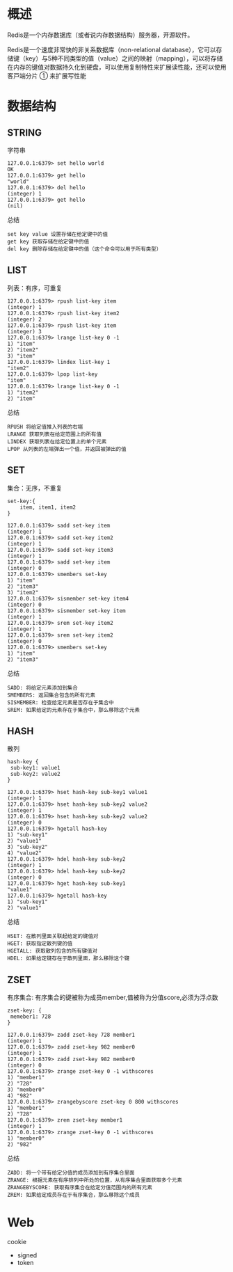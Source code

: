 # 概述

Redis是⼀个内存数据库（或者说内存数据结构）服务器，开源软件。

Redis是⼀个速度⾮常快的⾮关系数据库（non-relational database），它可以存储键（key）与5种不同类型的值（value）之间的映射（mapping），可以将存储在内存的键值对数据持久化到硬盘，可以使⽤复制特性来扩展读性能，还可以使⽤客⼾端分⽚ ① 来扩展写性能

# 数据结构

## STRING

字符串

```shell
127.0.0.1:6379> set hello world
OK
127.0.0.1:6379> get hello
"world"
127.0.0.1:6379> del hello
(integer) 1
127.0.0.1:6379> get hello
(nil)
```



总结

```
set key value 设置存储在给定键中的值
get key 获取存储在给定键中的值
del key 删除存储在给定键中的值（这个命令可以⽤于所有类型）
```

## LIST

列表：有序，可重复

```shell
127.0.0.1:6379> rpush list-key item
(integer) 1
127.0.0.1:6379> rpush list-key item2
(integer) 2
127.0.0.1:6379> rpush list-key item
(integer) 3
127.0.0.1:6379> lrange list-key 0 -1
1) "item"
2) "item2"
3) "item"
127.0.0.1:6379> lindex list-key 1
"item2"
127.0.0.1:6379> lpop list-key
"item"
127.0.0.1:6379> lrange list-key 0 -1
1) "item2"
2) "item"
```

总结

```shell
RPUSH 将给定值推⼊列表的右端
LRANGE 获取列表在给定范围上的所有值
LINDEX 获取列表在给定位置上的单个元素
LPOP 从列表的左端弹出⼀个值，并返回被弹出的值
```



## SET

集合：无序，不重复

```
set-key:{
	item, item1, item2
}
```



```shell
127.0.0.1:6379> sadd set-key item
(integer) 1
127.0.0.1:6379> sadd set-key item2
(integer) 1
127.0.0.1:6379> sadd set-key item3
(integer) 1
127.0.0.1:6379> sadd set-key item
(integer) 0
127.0.0.1:6379> smembers set-key
1) "item"
2) "item3"
3) "item2"
127.0.0.1:6379> sismember set-key item4
(integer) 0
127.0.0.1:6379> sismember set-key item
(integer) 1
127.0.0.1:6379> srem set-key item2
(integer) 1
127.0.0.1:6379> srem set-key item2
(integer) 0
127.0.0.1:6379> smembers set-key
1) "item"
2) "item3"
```

总结

```
SADD: 将给定元素添加到集合
SMEMBERS: 返回集合包含的所有元素
SISMEMBER: 检查给定元素是否存在于集合中
SREM: 如果给定的元素存在于集合中，那么移除这个元素
```

## HASH

散列

```
hash-key {
 sub-key1: value1
 sub-key2: value2
}
```



```shell
127.0.0.1:6379> hset hash-key sub-key1 value1
(integer) 1
127.0.0.1:6379> hset hash-key sub-key2 value2
(integer) 1
127.0.0.1:6379> hset hash-key sub-key2 value2
(integer) 0
127.0.0.1:6379> hgetall hash-key
1) "sub-key1"
2) "value1"
3) "sub-key2"
4) "value2"
127.0.0.1:6379> hdel hash-key sub-key2
(integer) 1
127.0.0.1:6379> hdel hash-key sub-key2
(integer) 0
127.0.0.1:6379> hget hash-key sub-key1
"value1"
127.0.0.1:6379> hgetall hash-key
1) "sub-key1"
2) "value1"
```

总结

```
HSET: 在散列⾥⾯关联起给定的键值对
HGET: 获取指定散列键的值
HGETALL: 获取散列包含的所有键值对
HDEL: 如果给定键存在于散列⾥⾯，那么移除这个键

```

## ZSET

有序集合: 有序集合的键被称为成员member,值被称为分值score,必须为浮点数

```
zset-key: {
 memeber1: 728
}
```



```shell
127.0.0.1:6379> zadd zset-key 728 member1
(integer) 1
127.0.0.1:6379> zadd zset-key 982 member0
(integer) 1
127.0.0.1:6379> zadd zset-key 982 member0
(integer) 0
127.0.0.1:6379> zrange zset-key 0 -1 withscores
1) "member1"
2) "728"
3) "member0"
4) "982"
127.0.0.1:6379> zrangebyscore zset-key 0 800 withscores
1) "member1"
2) "728"
127.0.0.1:6379> zrem zset-key member1
(integer) 1
127.0.0.1:6379> zrange zset-key 0 -1 withscores
1) "member0"
2) "982"
```

总结

```
ZADD: 将⼀个带有给定分值的成员添加到有序集合⾥⾯
ZRANGE: 根据元素在有序排列中所处的位置，从有序集合⾥⾯获取多个元素
ZRANGEBYSCORE: 获取有序集合在给定分值范围内的所有元素
ZREM: 如果给定成员存在于有序集合，那么移除这个成员
```

# Web

cookie

- signed
- token